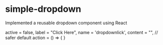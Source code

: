 # simple-dropdown
Implemented a reusable dropdown component using React

active = false,
label = "Click Here",
name = 'dropdownlick',
content = "", // safer default
action = () => { }

